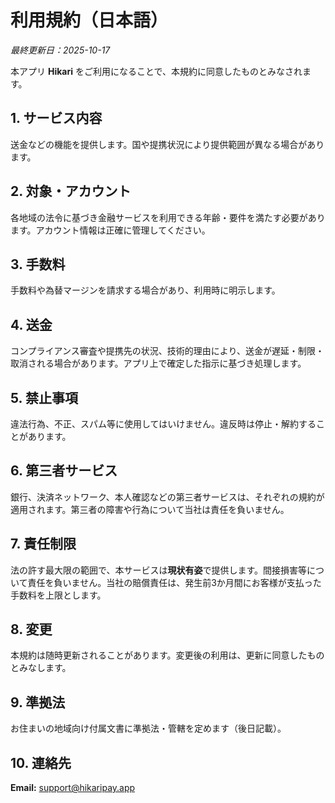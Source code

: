 # 利用規約（日本語）

_最終更新日：2025-10-17_

本アプリ **Hikari** をご利用になることで、本規約に同意したものとみなされます。

## 1. サービス内容
送金などの機能を提供します。国や提携状況により提供範囲が異なる場合があります。

## 2. 対象・アカウント
各地域の法令に基づき金融サービスを利用できる年齢・要件を満たす必要があります。アカウント情報は正確に管理してください。

## 3. 手数料
手数料や為替マージンを請求する場合があり、利用時に明示します。

## 4. 送金
コンプライアンス審査や提携先の状況、技術的理由により、送金が遅延・制限・取消される場合があります。アプリ上で確定した指示に基づき処理します。

## 5. 禁止事項
違法行為、不正、スパム等に使用してはいけません。違反時は停止・解約することがあります。

## 6. 第三者サービス
銀行、決済ネットワーク、本人確認などの第三者サービスは、それぞれの規約が適用されます。第三者の障害や行為について当社は責任を負いません。

## 7. 責任制限
法の許す最大限の範囲で、本サービスは**現状有姿**で提供します。間接損害等について責任を負いません。当社の賠償責任は、発生前3か月間にお客様が支払った手数料を上限とします。

## 8. 変更
本規約は随時更新されることがあります。変更後の利用は、更新に同意したものとみなします。

## 9. 準拠法
お住まいの地域向け付属文書に準拠法・管轄を定めます（後日記載）。

## 10. 連絡先
**Email:** support@hikaripay.app
